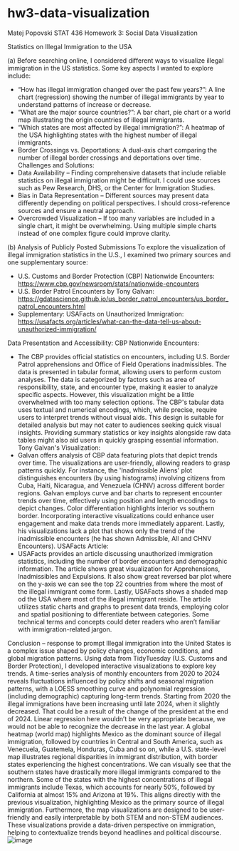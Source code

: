 # hw3-data-visualization

Matej Popovski
STAT 436
Homework 3: Social Data Visualization

Statistics on Illegal Immigration to the USA

(a) Before searching online, I considered different ways to visualize illegal immigration in the US statistics. Some key aspects I wanted to explore include:
-	“How has illegal immigration changed over the past few years?”: A line chart (regression) showing the number of illegal immigrants by year to understand patterns of increase or decrease.
-	“What are the major source countries?”: A bar chart, pie chart or a world map illustrating the origin countries of illegal immigrants.
-	“Which states are most affected by illegal immigration?”: A heatmap of the USA highlighting states with the highest number of illegal immigrants.
-	Border Crossings vs. Deportations: A dual-axis chart comparing the number of illegal border crossings and deportations over time.
Challenges and Solutions:
-	Data Availability – Finding comprehensive datasets that include reliable statistics on illegal immigration might be difficult. I could use sources such as Pew Research, DHS, or the Center for Immigration Studies.
-	Bias in Data Representation – Different sources may present data differently depending on political perspectives. I should cross-reference sources and ensure a neutral approach.
-	Overcrowded Visualization – If too many variables are included in a single chart, it might be overwhelming. Using multiple simple charts instead of one complex figure could improve clarity.


(b) Analysis of Publicly Posted Submissions
To explore the visualization of illegal immigration statistics in the U.S., I examined two primary sources and one supplementary source:
-	U.S. Customs and Border Protection (CBP) Nationwide Encounters: https://www.cbp.gov/newsroom/stats/nationwide-encounters 
-	U.S. Border Patrol Encounters by Tony Galvan: https://gdatascience.github.io/us_border_patrol_encounters/us_border_patrol_encounters.html 
-	Supplementary: USAFacts on Unauthorized Immigration: https://usafacts.org/articles/what-can-the-data-tell-us-about-unauthorized-immigration/ 

Data Presentation and Accessibility:
CBP Nationwide Encounters:
-	The CBP provides official statistics on encounters, including U.S. Border Patrol apprehensions and Office of Field Operations inadmissibles. The data is presented in tabular format, allowing users to perform custom analyses. The data is categorized by factors such as area of responsibility, state, and encounter type, making it easier to analyze specific aspects. However, this visualization might be a little overwhelmed with too many selection options. The CBP's tabular data uses textual and numerical encodings, which, while precise, require users to interpret trends without visual aids. This design is suitable for detailed analysis but may not cater to audiences seeking quick visual insights. Providing summary statistics or key insights alongside raw data tables might also aid users in quickly grasping essential information.
Tony Galvan's Visualization:
-	Galvan offers analysis of CBP data featuring plots that depict trends over time. The visualizations are user-friendly, allowing readers to grasp patterns quickly. For instance, the 'Inadmissible Aliens' plot distinguishes encounters (by using histograms) involving citizens from Cuba, Haiti, Nicaragua, and Venezuela (CHNV) across different border regions. Galvan employs curve and bar charts to represent encounter trends over time, effectively using position and length encodings to depict changes. Color differentiation highlights interior vs southern border. Incorporating interactive visualizations could enhance user engagement and make data trends more immediately apparent. Lastly, his visualizations lack a plot that shows only the trend of the inadmissible encounters (he has shown Admissible, All and CHNV Encounters).
USAFacts Article:
-	USAFacts provides an article discussing unauthorized immigration statistics, including the number of border encounters and demographic information. The article shows great visualization for Apprehensions, Inadmissibles and Expulsions. It also show great reversed bar plot where on the y-axis we can see the top 22 countries from where the most of the illegal immigrant come form. Lastly, USAFacts shows a shaded map od the USA where most of the illegal immigrant reside. The article utilizes static charts and graphs to present data trends, employing color and spatial positioning to differentiate between categories. Some technical terms and concepts could deter readers who aren’t familiar with immigration-related jargon.

Conclusion – response to prompt
Illegal immigration into the United States is a complex issue shaped by policy changes, economic conditions, and global migration patterns. Using data from TidyTuesday (U.S. Customs and Border Protection), I developed interactive visualizations to explore key trends. 
A time-series analysis of monthly encounters from 2020 to 2024 reveals fluctuations influenced by policy shifts and seasonal migration patterns, with a LOESS smoothing curve and polynomial regression (including demographic) capturing long-term trends. Starting from 2020 the illegal immigrations have been increasing until late 2024, when it slightly decreased. That could be a result of the change of the president at the end of 2024. Linear regression here wouldn’t be very appropriate because, we would not be able to recognize the decrease in the last year.
A global heatmap (world map) highlights Mexico as the dominant source of illegal immigration, followed by countries in Central and South America, such as Venecuela, Guatemela, Honduras, Cuba and so on, while a U.S. state-level map illustrates regional disparities in immigrant distribution, with border states experiencing the highest concentrations. We can visually see that the southern states have drastically more illegal immigrants compared to the northern. Some of the states with the highest concentrations of illegal immigrants include Texas, which accounts for nearly 50%, followed by California at almost 15% and Arizona at 19%. This aligns directly with the previous visualization, highlighting Mexico as the primary source of illegal immigration. Furthermore, the map visualizations are designed to be user-friendly and easily interpretable by both STEM and non-STEM audiences. These visualizations provide a data-driven perspective on immigration, helping to contextualize trends beyond headlines and political discourse. 
![image](https://github.com/user-attachments/assets/a498fe1f-bba3-40c6-9727-8aec48b8f38a)
